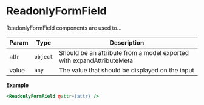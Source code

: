 
# ReadonlyFormField
ReadonlyFormField components are used to...

| Param | Type | Description |
| --- | --- | --- |
| attr | <code>object</code> | Should be an attribute from a model exported with expandAttributeMeta |
| value | <code>any</code> | The value that should be displayed on the input |

**Example**  
```hbs preview-template
<ReadonlyFormField @attr={attr} />
```
